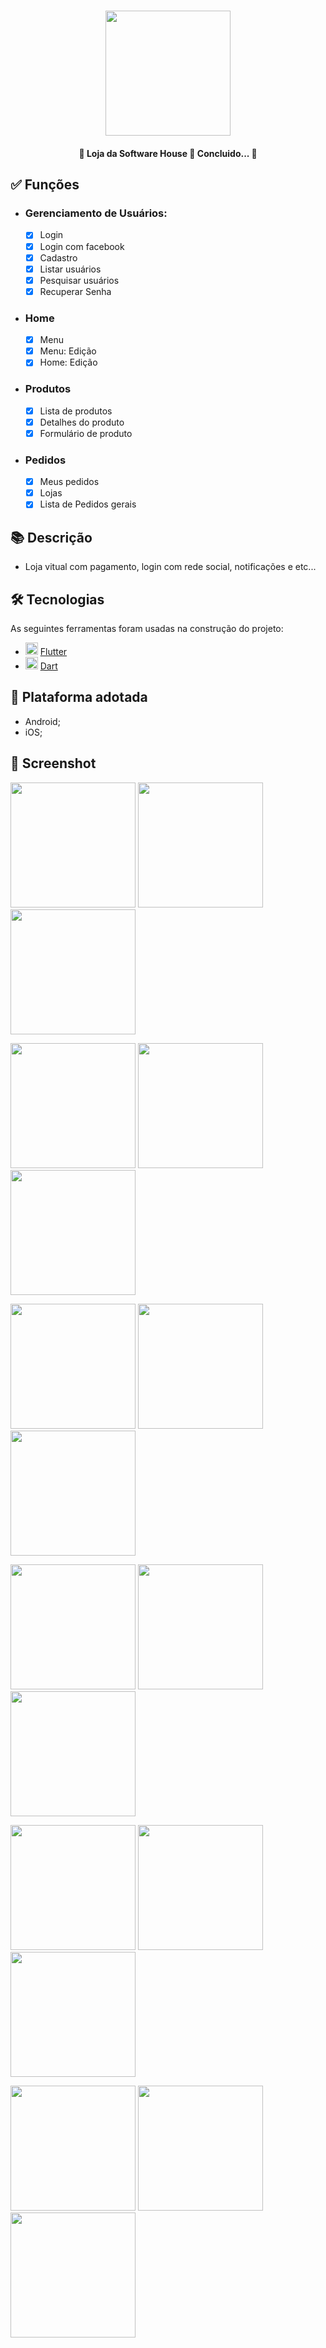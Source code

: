 <h1 align="center">
   <img src="printscreen/home.PNG" width="200">
</h1>

<h4 align="center"> 
	🚧 Loja da Software House 🚀 Concluido...  🚧
</h4>

## ✅ Funções

- <h3>Gerenciamento de Usuários:</h3>
  
  - [x] Login
  - [x] Login com facebook
  - [x] Cadastro
  - [x] Listar usuários
  - [x] Pesquisar usuários
  - [x] Recuperar Senha

- <h3>Home</h3>
  
  - [x] Menu
  - [x] Menu: Edição
  - [x] Home: Edição

- <h3>Produtos</h3>
  
  - [x] Lista de produtos
  - [x] Detalhes do produto
  - [x] Formulário de produto

- <h3>Pedidos</h3>
  
  - [x] Meus pedidos
  - [x] Lojas
  - [x] Lista de Pedidos gerais

## 📚 Descrição
  
  - Loja vitual com pagamento, login com rede social, notificações e etc...

## 🛠 Tecnologias

As seguintes ferramentas foram usadas na construção do projeto:

- <img src="https://cdn.jsdelivr.net/gh/devicons/devicon/icons/flutter/flutter-original.svg" height="20" width="20"/> [Flutter](https://flutter.dev/?gclid=Cj0KCQjwkbuKBhDRARIsAALysV4sMSKWcOxrlBmdtlCcf3MAfNdH1ehbbWi6ZjjjdypPLsSvdTFiqOYaAon3EALw_wcB&gclsrc=aw.ds)
- <img src="https://cdn.jsdelivr.net/gh/devicons/devicon/icons/dart/dart-original.svg" height="20" width="20"/> [Dart](https://dart.dev/)

## 📱 Plataforma adotada

  - Android;
  - iOS;

## 📸 Screenshot

<p float="left">
	<img src="printscreen/login.PNG" width="200">
	<img src="printscreen/cadastro.PNG" width="200">
	<img src="printscreen/home_edicao.PNG" width="200">
</p>

<p float="left">
	<img src="printscreen/menu_adm.PNG" width="200">
	<img src="printscreen/home_edicao.PNG" width="200">
	<img src="printscreen/lista_produtos.PNG" width="200">
</p>

<p float="left">
	<img src="printscreen/detalhes_produto.PNG" width="200">
	<img src="printscreen/produto_editar.PNG" width="200">
	<img src="printscreen/meus_pedidos.PNG" width="200">
</p>

<p float="left">
	<img src="printscreen/lojas.PNG" width="200">
	<img src="printscreen/usuarios.PNG" width="200">
	<img src="printscreen/pedidos.PNG" width="200">
</p>

<p float="left">
	<img src="printscreen/carrinho_quantidade.PNG" width="200">
	<img src="printscreen/carrinho_frete.PNG" width="200">
	<img src="printscreen/carrinho_frete_2.PNG" width="200">
</p>

<p float="left">
	<img src="printscreen/carrinho_pagamento_1.PNG" width="200">
	<img src="printscreen/carrinho_pagamento_2.PNG" width="200">
	<img src="printscreen/pedido_confirmado.PNG" width="200">
</p>